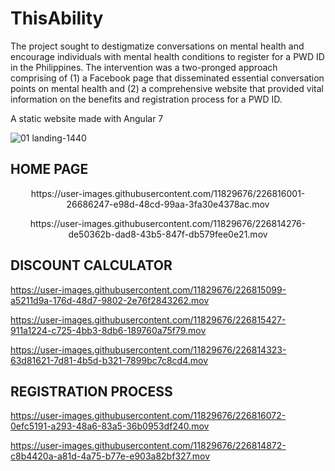 # ThisAbility

The project sought to destigmatize conversations on mental health and encourage individuals with mental health conditions to register for a PWD ID in the Philippines. The intervention was a two-pronged approach comprising of (1) a Facebook page that disseminated essential conversation points on mental health and (2) a comprehensive website that provided vital information on the benefits and registration process for a PWD ID.

A static website made with Angular 7

![01 landing-1440](https://user-images.githubusercontent.com/11829676/226808893-fa72ecc7-e8e5-4328-809f-d351d158b356.jpeg)

## HOME PAGE
<p align="center">
https://user-images.githubusercontent.com/11829676/226816001-26686247-e98d-48cd-99aa-3fa30e4378ac.mov
</p>

<p align="center">
https://user-images.githubusercontent.com/11829676/226814276-de50362b-dad8-43b5-847f-db579fee0e21.mov
  </p>
  
## DISCOUNT CALCULATOR

https://user-images.githubusercontent.com/11829676/226815099-a5211d9a-176d-48d7-9802-2e76f2843262.mov


https://user-images.githubusercontent.com/11829676/226815427-911a1224-c725-4bb3-8db6-189760a75f79.mov


https://user-images.githubusercontent.com/11829676/226814323-63d81621-7d81-4b5d-b321-7899bc7c8cd4.mov


## REGISTRATION PROCESS

https://user-images.githubusercontent.com/11829676/226816072-0efc5191-a293-48a6-83a5-36b0953df240.mov


https://user-images.githubusercontent.com/11829676/226814872-c8b4420a-a81d-4a75-b77e-e903a82bf327.mov

